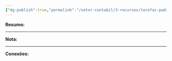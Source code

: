```yaml
---
{"dg-publish":true,"permalink":"/setor-contabil/3-recursos/tarefas-padrao/registrar-taxas-cartao-de-credito/","dgPassFrontmatter":true,"created":"2025-06-05T23:27:50.380-03:00","updated":"2025-06-05T23:30:41.818-03:00"}
---
```


**Resumo:** 


---

**Nota:**

---

**Conexões:**